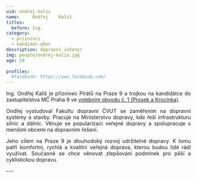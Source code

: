 ```yaml
---
uid: ondrej.kalis
name:     Ondřej	Kališ
titles:
  before: Ing.
category:
  - priznivci
  - kandidat-obec
description: dopravní inženýr
img: people/ondrej-kalis.jpg
age: 29
 
profiles:
  #facebook: https://www.facebook.com/
---
```

<p style='text-align: justify;'>Ing. Ondřej Kališ je příznivec Pirátů na Praze 9 a trojkou na kandidátce do zastupitelstva MČ Praha 9 ve <a href="/komunalni-volby-2018/prosek/" target="_self"><u>volebním obvodu č. 1 (Prosek a Krocínka)</u></a>.
</p><p style='text-align: justify;'>
Ondřej vystudoval Fakultu dopravní ČVUT se zaměřením na dopravní systémy a stavby. Pracuje na Ministerstvu dopravy, kde řeší infrastrukturu silnic a dálnic. Věnuje se popularizaci veřejné dopravy a spolupracuje s menšími
obcemi na dopravním řešení.
</p><p style='text-align: justify;'>
Jeho cílem na Praze 9 je dlouhodobý rozvoj udržitelné dopravy. K tomu patří komfortní, rychlá a kvalitní veřejná doprava, kterou budou lidé rádi využívat. Současně se chce věnovat zlepšování podmínek pro pěší a cyklistickou
dopravu.</p>
---